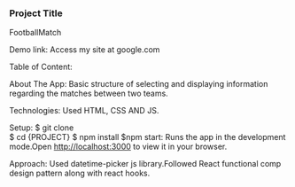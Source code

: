 ### Project Title
FootballMatch

Demo link:
Access my site at google.com

Table of Content:

About The App: Basic structure of selecting and displaying information regarding the matches between two teams.

Technologies: Used HTML, CSS AND JS. 

Setup:
$ git clone    
$ cd {PROJECT}
$ npm install
$npm start:  Runs the app in the development mode.Open [http://localhost:3000](http://localhost:3000) to view it in your browser.

Approach: Used datetime-picker js library.Followed React functional comp design  pattern along with react hooks.